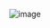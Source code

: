![image](https://github.com/x03ee/CTF-Writeup/blob/main/2024/THJCC%20CTF%202024/Welcome/Discord%200x2/flag.png)
